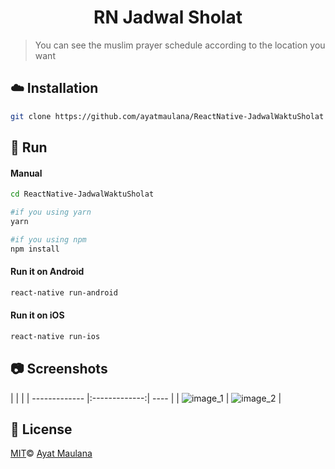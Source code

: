   

<h1 align="center">
	RN Jadwal Sholat
</h1>

> You can see the muslim prayer schedule according to the location you want

## :cloud: Installation

```sh
git clone https://github.com/ayatmaulana/ReactNative-JadwalWaktuSholat
```

## :rocket: Run 

#### Manual

```bash
cd ReactNative-JadwalWaktuSholat

#if you using yarn
yarn

#if you using npm
npm install
```

#### Run it on Android 

```bash
react-native run-android
```

#### Run it on iOS 

```bash
react-native run-ios
```

## :camera: Screenshots

|    |           | 
| ------------- |:-------------:|  ---- |
| ![image_1](https://i.imgur.com/q6jFwtz.jpg) |  ![image_2](https://i.imgur.com/by38uZN.jpg) |  



## :scroll: License

[MIT]()© [Ayat Maulana](http://showalicense.com/?fullname=AYAT+MAULANA&year=2018#license-mit)
